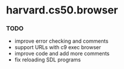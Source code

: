 # harvard.cs50.browser

### TODO

* improve error checking and comments
* support URLs with c9 exec browser
* improve code and add more comments
* fix reloading SDL programs
